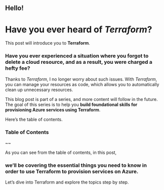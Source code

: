 ## Hello!  
# Have you ever heard of *Terraform*?  
This post will introduce you to **Terraform**.  

### Have you ever experienced a situation where you forgot to delete a cloud resource, and as a result, you were charged a hefty fee?  

Thanks to *Terraform*, I no longer worry about such issues. With *Terraform*, you can manage your resources as code, which allows you to automatically clean up unnecessary resources.  


  
This blog post is part of a series, and more content will follow in the future.  
The goal of this series is to help you **build foundational skills for provisioning Azure services using Terraform**.  

  
Here’s the table of contents.  
  
### Table of Contents  
~~
  


    
As you can see from the table of contents, in this post,     
### we’ll be covering the essential things you need to know in order to use Terraform to provision services on Azure.    

Let’s dive into Terraform and explore the topics step by step.    
